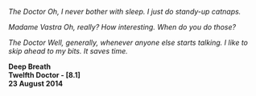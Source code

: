 _The Doctor_ _Oh, I never bother with sleep. I just do standy-up catnaps._

_Madame Vastra_ _Oh, really? How interesting. When do you do those?_

_The Doctor_ _Well, generally, whenever anyone else starts talking. I like to skip ahead to my bits. It saves time._

**Deep Breath  
Twelfth Doctor - [8.1]  
23 August 2014**